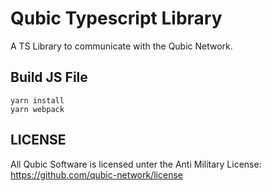 # Qubic Typescript Library

A TS Library to communicate with the Qubic Network.

## Build JS File
```
yarn install
yarn webpack
```


## LICENSE
All Qubic Software is licensed unter the Anti Military License: https://github.com/qubic-network/license
